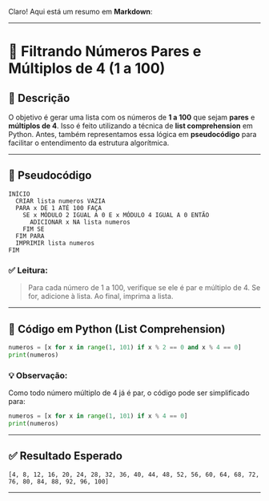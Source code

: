 Claro! Aqui está um resumo em **Markdown**:

---

# 📌 Filtrando Números Pares e Múltiplos de 4 (1 a 100)

## 📝 Descrição

O objetivo é gerar uma lista com os números de **1 a 100** que sejam **pares** e **múltiplos de 4**. Isso é feito utilizando a técnica de **list comprehension** em Python. Antes, também representamos essa lógica em **pseudocódigo** para facilitar o entendimento da estrutura algorítmica.

---

## 🔄 Pseudocódigo

```plaintext
INÍCIO
  CRIAR lista numeros VAZIA
  PARA x DE 1 ATÉ 100 FAÇA
    SE x MÓDULO 2 IGUAL A 0 E x MÓDULO 4 IGUAL A 0 ENTÃO
      ADICIONAR x NA lista numeros
    FIM SE
  FIM PARA
  IMPRIMIR lista numeros
FIM
```

### ✅ Leitura:

> Para cada número de 1 a 100, verifique se ele é par e múltiplo de 4. Se for, adicione à lista. Ao final, imprima a lista.

---

## 🐍 Código em Python (List Comprehension)

```python
numeros = [x for x in range(1, 101) if x % 2 == 0 and x % 4 == 0]
print(numeros)
```

### 💡 Observação:

Como todo número múltiplo de 4 já é par, o código pode ser simplificado para:

```python
numeros = [x for x in range(1, 101) if x % 4 == 0]
print(numeros)
```

---

## ✅ Resultado Esperado

```plaintext
[4, 8, 12, 16, 20, 24, 28, 32, 36, 40, 44, 48, 52, 56, 60, 64, 68, 72, 76, 80, 84, 88, 92, 96, 100]
```

---
